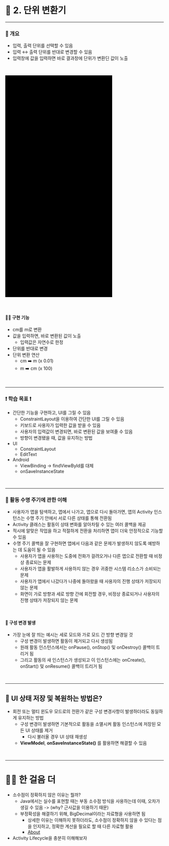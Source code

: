 # 📢 2. 단위 변환기

---
### 📌 개요
- 입력, 출력 단위를 선택할 수 있음
- 입력 ↔️ 출력 단위를 반대로 변경할 수 있음
- 입력창에 값을 입력하면 바로 결과창에 단위가 변환딘 값이 노출

<br>

![](result.gif)

<br>

#### 💪🏻 구현 기능
- cm를 m로 변환
- 값을 입력하면, 바로 변환된 값이 노출
  - 입력값은 자연수로 한정
- 단위를 반대로 변경
- 단위 변환 연산
  - cm ➡️ m (x 0.01)
  - m ➡️ cm (x 100)
  
 <br>

---
### ❗️ 학습 목표 ❗
- 간단한 기능을 구현하고, UI를 그릴 수 있음
  - ConstraintLayout을 이용하여 간단한 UI를 그릴 수 있음
  - 키보드로 사용자가 입력한 값을 받을 수 있음
  - 사용자의 입력값이 변경되면, 바로 변환된 값을 보여줄 수 있음
  - 방향이 변경됐을 때, 값을 유지하는 방법
- UI
  - ConstraintLayout
  - EditText
- Android
  - ViewBinding -> findViewById를 대체
  - onSaveInstanceState

<br>

---
### 💬 활동 수명 주기에 관한 이해
- 사용자가 앱을 탐색하고, 앱에서 나가고, 앱으로 다시 돌아가면, 앱의 Activity 인스턴스는 수명 주기 안에서 서로 다른 상태를 통해 전환됨
- Activity 클래스는 활동이 상태 변화를 알아차릴 수 있는 여러 콜백을 제공
- 적시에 알맞은 작업을 하고 적절하게 전환을 처리하면 앱이 더욱 안정적으로 기능할 수 있음
- 수명 주기 콜백을 잘 구현하면 앱에서 다음과 같은 문제가 발생하지 않도록 예방하는 데 도움이 될 수 있음
  - 사용자가 앱을 사용하는 도중에 전화가 걸려오거나 다른 앱으로 전환할 때 비정상 종료되는 문제
  - 사용자가 앱을 활발하게 사용하지 않는 경우 귀중한 시스템 리소스가 소비되는 문제
  - 사용자가 앱에서 나갔다가 나중에 돌아왔을 때 사용자의 진행 상태가 저장되지 않는 문제
  - 화면이 가로 방향과 세로 방향 간에 회전할 경우, 비정상 종료되거나 사용자의 진행 상태가 저장되지 않는 문제

<br>

#### 💬 구성 변경 발생
- 가장 눈에 잘 띄는 예시는 세로 모드와 가로 모드 간 방향 변경일 것
  - 구성 변경이 발생하면 활동이 제거되고 다시 생성됨
  - 원래 활동 인스턴스에서는 onPause(), onStop() 및 onDestroy() 콜백이 트리거 됨
  - 그리고 활동의 새 인스턴스가 생성되고 이 인스턴스에는 onCreate(), onStart() 및 onResume() 콜백이 트리거 됨

<br>

---
## 💬 UI 상태 저장 및 복원하는 방법은?
- 회전 또는 멀티 윈도우 모드로의 전환가 같은 구성 변경사항이 발생하더라도 동일하게 유지하는 방법
  - 구성 변경이 발생하면 기본적으로 활동을 소멸시켜 활동 인스턴스에 저장된 모든 UI 상태를 제거
    - 다시 불러올 경우 UI 상태 재생성
  - **ViewModel**, **onSaveInstanceState()** 를 활용하면 해결할 수 있음

<br>

---
# 🚶🏻 한 걸음 더
- 소수점이 정확하지 않은 이유는 뭘까?
   - Java에서는 실수를 표현할 때는 부동 소수점 방식을 사용하는데 이때, 오차가 생길 수 있음 -> (why? 근사값을 이용하기 때문)
   - 부정확성을 해결하기 위해, BigDecimal이라는 자료형을 사용하면 됨
      - 상세한 이유는 이해하지 못하더라도, 소수점이 정확하지 않을 수 있다는 점을 인지하고, 정확한 계산을 필요로 할 때 다른 자료형 활용
      - [About](https://ko.wikipedia.org/wiki/%EB%B6%80%EB%8F%99%EC%86%8C%EC%88%98%EC%A0%90)
- Activity Lifecycle을 충분히 이해해보자
